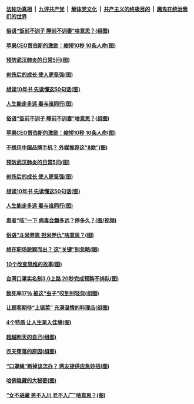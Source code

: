 

####  [法轮功真相](../../../../basic/blob/master/README.md?t=04251201) &nbsp;|&nbsp; [九评共产党](../../../../9ping.md/blob/master/README.md?t=04251201) &nbsp;|&nbsp; [解体党文化](../../../../jtdwh.md/blob/master/README.md?t=04251201)  &nbsp;|&nbsp; [共产主义的终极目的](../../../../gczydzjmd.md/blob/master/README.md?t=04251201) &nbsp;|&nbsp; [魔鬼在统治我们的世界](../../../../mgztzwmdsj.md/blob/master/README.md?t=04251201) 

#### [俗语“饭前不训子 睡前不训妻”啥意思？(组图)](../pages/p8/930774.md?t=04251201) 

#### [苹果CEO贾伯斯的激励：缩短10秒 10条人命(图)](../pages/p8/930596.md?t=04251201) 

#### [预防武汉肺炎的日常5问(图)](../pages/p8/930906.md?t=04251201) 

#### [创伤后的成长 使人更坚强(图)](../pages/p8/930873.md?t=04251201) 

#### [想读10年书 先读懂这50句话(图)](../pages/p8/930778.md?t=04251201) 

#### [人生能走多远 看与谁同行(图)](../pages/p8/930588.md?t=04251201) 

#### [俗语“饭前不训子 睡前不训妻”啥意思？(组图)](../pages/p8/930774.md?t=04251201) 

#### [苹果CEO贾伯斯的激励：缩短10秒 10条人命(图)](../pages/p8/930596.md?t=04251201) 

#### [不想用中国品牌手机？ 外媒推荐这“8款”(图)](../pages/p8/930914.md?t=04251201) 

#### [预防武汉肺炎的日常5问(图)](../pages/p8/930906.md?t=04251201) 

#### [创伤后的成长 使人更坚强(图)](../pages/p8/930873.md?t=04251201) 

#### [想读10年书 先读懂这50句话(图)](../pages/p8/930778.md?t=04251201) 

#### [人生能走多远 看与谁同行(图)](../pages/p8/930588.md?t=04251201) 

#### [患者“咳”一下 病毒会飘多远？停多久？(图/视频)](../pages/p8/930782.md?t=04251201) 

#### [俗语“斗米养恩 担米养仇”啥意思？(图)](../pages/p8/930770.md?t=04251201) 

#### [想在职场脱颖而出？ 这“关键”别忽略(图)](../pages/p8/930723.md?t=04251201) 

#### [10个改变思维的故事(图)](../pages/p8/930082.md?t=04251201) 

#### [台湾口罩实名制3.0上路 20秒完成预购不排队(图)](../pages/p8/930687.md?t=04251201) 

#### [致死率17％ 被这“虫子”咬到别轻忽(组图)](../pages/p8/930680.md?t=04251201) 

#### [让顾客期待“上错菜” 充满温情的料理店(组图)](../pages/p8/930072.md?t=04251201) 

#### [4个特质 让人生渐入佳境(图)](../pages/p8/930660.md?t=04251201) 

#### [超越昨天的自己(组图)](../pages/p8/930648.md?t=04251201) 

#### [农夫堕落的原因(组图)](../pages/p8/930570.md?t=04251201) 

#### [“口罩绳”断掉该怎办？ 网友提供应急妙招(图)](../pages/p8/930580.md?t=04251201) 

#### [哈佛隐藏的大秘密(图)](../pages/p8/930069.md?t=04251201) 

#### [“女不进藏 男不入川 老不入广”啥意思？(图)](../pages/p8/930520.md?t=04251201) 

